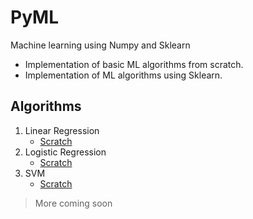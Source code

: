# PyML
Machine learning using Numpy and Sklearn

- Implementation of basic ML algorithms from scratch.
- Implementation of ML algorithms using Sklearn.

## Algorithms

1. Linear Regression
    - [Scratch](https://github.com/AnujCodeZ/PyML/blob/master/scratch/regression/linear_regression.py)
2. Logistic Regression
    - [Scratch](https://github.com/AnujCodeZ/PyML/blob/master/scratch/regression/logistic_regression.py)
3. SVM
    - [Scratch](https://github.com/AnujCodeZ/PyML/blob/master/scratch/svm/main.py)

> More coming soon
